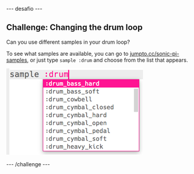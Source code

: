 \--- desafio \---

## Challenge: Changing the drum loop

Can you use different samples in your drum loop?

To see what samples are available, you can go to [jumpto.cc/sonic-pi-samples](http://jumpto.cc/sonic-pi-samples), or just type `sample :drum` and choose from the list that appears.

![screenshot](images/dj-drum-challenge.png)

\--- /challenge \---